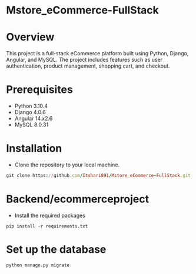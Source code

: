 # Mstore_eCommerce-FullStack
# Overview
This project is a full-stack eCommerce platform built using Python, Django, Angular, and MySQL.
The project includes features such as user authentication, product management, shopping cart, and checkout.

# Prerequisites
 - Python 3.10.4
 - Django 4.0.6
 - Angular 14.x2.6
 - MySQL 8.0.31
# Installation
 - Clone the repository to your local machine.
```rake
git clone https://github.com/Itshari891/Mstore_eCommerce-FullStack.git
```
# Backend/ecommerceproject
- Install the required packages
```sage
pip install -r requirements.txt
```
# Set up the database
```sage
python manage.py migrate
```
